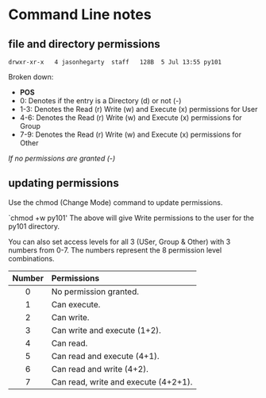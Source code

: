# Command Line notes

## file and directory permissions

`drwxr-xr-x   4 jasonhegarty  staff   128B  5 Jul 13:55 py101`

Broken down:
- **POS**
- 0:      Denotes if the entry is a Directory (d) or not (-)
- 1-3:    Denotes the Read (r) Write (w) and Execute (x) permissions for User 
- 4-6:    Denotes the Read (r) Write (w) and Execute (x) permissions for Group
- 7-9:    Denotes the Read (r) Write (w) and Execute (x) permissions for Other

*If no permissions are granted (-)*

## updating permissions

Use the chmod (Change Mode) command to update permissions.

`chmod +w py101'
The above will give Write permissions to the user for the py101 directory.

You can also set access levels for all 3 (USer, Group & Other) with 3 numbers from 0-7. The numbers represent the 8 permission level combinations. 

| Number | Permissions  |
|:------:|:-------------|
|0       |No permission granted.|
|1       |Can execute.|
|2       |Can write.|
|3       |Can write and execute (1+2).|
|4       |Can read.|
|5       |Can read and execute (4+1).|
|6       |Can read and write (4+2).|
|7       |Can read, write and execute (4+2+1).|